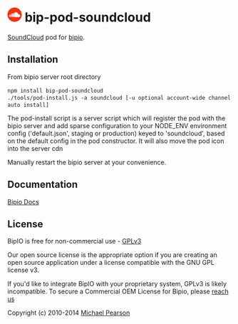 ![SoundCloud](soundcloud.png) bip-pod-soundcloud
=======

[SoundCloud](https://www.soundcloud.com/) pod for [bipio](https://bip.io).

## Installation

From bipio server root directory

    npm install bip-pod-soundcloud
    ./tools/pod-install.js -a soundcloud [-u optional account-wide channel auto install]

The pod-install script is a server script which will register the pod with the bipio server and add sparse
configuration to your NODE_ENV environment config ('default.json', staging or production)
keyed to 'soundcloud', based on the default config in the pod constructor.  It will also move the
pod icon into the server cdn

Manually restart the bipio server at your convenience.

## Documentation

[Bipio Docs](https://bip.io/docs/pods/soundcloud)

## License

BipIO is free for non-commercial use - [GPLv3](http://www.gnu.org/copyleft/gpl.html)

Our open source license is the appropriate option if you are creating an open source application under a license compatible with the GNU GPL license v3.

If you'd like to integrate BipIO with your proprietary system, GPLv3 is likely incompatible. To secure a Commercial OEM License for Bipio, please [reach us](mailto:hello@bip.io)


Copyright (c) 2010-2014  [Michael Pearson](https://github.com/mjpearson)

